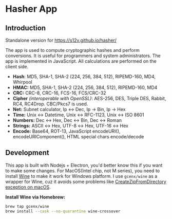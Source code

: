 # Hasher App

## Introduction

Standalone version for https://s12v.github.io/hasher/

The app is used to compute cryptographic hashes and perform conversions. 
It is useful for programmers and system administrators. 
The app is implemented in JavaScript. All calculations are performed on the client side.

* <b>Hash</b>: MD5, SHA-1, SHA-2 (224, 256, 384, 512), RIPEMD-160, MD4, Whirpool
* <b>HMAC:</b> MD5, SHA-1, SHA-2 (224, 256, 384, 512), RIPEMD-160, MD4
* <b>CRC:</b> CRC-8, CRC-16, FCS-16, FCS/CRC-32
* <b>Cipher</b> <i>(interoperable with OpenSSL)</i>: AES-256, DES, Triple DES, Rabbit, RC4, RC4Drop. CBC/Pkcs7 is used.
* <b>Net:</b> Subnet calculator, Ip ↔ Dec, Ip → Bin, Ip → Hex
* <b>Time:</b> Unix ↔ Datetime, Unix ↔ RFC-1123, Unix ↔ ISO 8601
* <b>Numbers:</b> Dec ↔ Hex, Dec ↔ Bin, Dec ↔ Roman
* <b>Strings:</b> ASCII ↔ Hex, UTF-8 ↔ Hex, UTF-16 ↔ Hex
* <b>Encode:</b> Base64, ROT-13, JavaScript encodeURI(), encodeURIComponent(), HTML special chars encode/decode

## Development

This app is built with Nodejs + Electron, you'd better know this if you want to make some changes. For MacOS(Intel chip, not M series), you need to install [Wine](https://www.winehq.org/) to make it work for Windows platform. I use `gcenx/wine` as a wrapper for Wine, cuz it avoids some problems like [CreateZipFromDirectory exception on macOS](https://github.com/Squirrel/Squirrel.Windows/issues/1605).

**Install Wine via Homebrew:**

```bash
brew tap gcenx/wine
brew install --cask --no-quarantine wine-crossover
```
